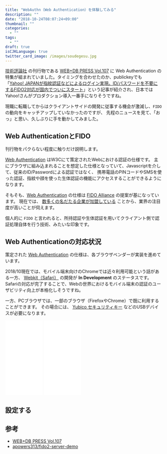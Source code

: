 ```yaml
---
title: "WebAuthn（Web Authentication）を体験してみる"
description: ""
date: "2018-10-24T08:07:24+09:00"
thumbnail: ""
categories:
  - ""
tags:
  - ""
draft: true
isCJKLanguage: true
twitter_card_image: /images/soudegesu.jpg
---
```


[技術評論社](https://gihyo.jp/book) の刊行物である [WEB+DB PRESS Vol.107](https://gihyo.jp/magazine/wdpress) に Web Authentication の特集が組まれていました。タイミングを合わせたのか、publickeyでも 「[Yahoo! JAPANが指紋認証などによるログイン実現。ID/パスワードを不要にするFIDO2対応が国内でついにスタート](https://www.publickey1.jp/blog/18/yahoo_japanidfido2.html)」という記事が紹介され、日本ではYahoo!さんがプロダクション導入一番手になりそうですね。

現職に転職してからはクライアントサイドの開発に従事する機会が激減し、`FIDO`　の動向をキャッチアップしていなかったのですが、
先程のニュースを見て、「おっ」と思い、久しぶりに手を動かしてみました。

## Web AuthenticationとFIDO

刊行物をパクらない程度に触りだけ説明します。

[Web Authentication](https://www.w3.org/TR/webauthn/) はW3Cにて策定されたWebにおける認証の仕様です。
主にブラウザに組み込まれることを想定した仕様となっていて、Javascriptを介して、従来のID/Passwordによる認証ではなく、
携帯電話のPINコードやSMSを使った認証、指紋や顔を使った生体認証の機能にアクセスすることができるようになります。

そもそも、[Web Authentication](https://www.w3.org/TR/webauthn/) の仕様は [FIDO Alliance](https://fidoalliance.org/) の提案が基になっています。
現在では、 [数多くの名だたる企業が加盟している](https://fidoalliance.org/participate/members-bringing-together-ecosystem/) ことから、業界の注目度が高いことが伺えます。

個人的に `FIDO` と言われると、所持認証や生体認証を用いてクライアント側で認証処理自体を行う技術、みたいな印象です。

## Web Authenticationの対応状況

策定された [Web Authentication](https://www.w3.org/TR/webauthn/) の仕様は、各ブラウザベンダーが実装を進めています。

2018/10現在では、モバイル端末向けのChromeでは近々利用可能という話がある一方、 [Webkit（Safari）](https://webkit.org/status/) の開発が **In Development** のステータスです。Safariの対応が完了することで、Webの世界におけるモバイル端末の認証のユーザビリティ向上が本格化しそうですね。

一方、PCブラウザでは、一部のブラウザ（FirefoxやChrome）で既に利用することができます。
その場合には、 [Yubico セキュリティキー](https://amzn.to/2CP2RXK) などのUSBデバイスが必要になります。

<iframe style="width:120px;height:240px;" marginwidth="0" marginheight="0" scrolling="no" frameborder="0" src="//rcm-fe.amazon-adsystem.com/e/cm?lt1=_blank&bc1=000000&IS2=1&bg1=FFFFFF&fc1=000000&lc1=0000FF&t=soudegesu-22&language=ja_JP&o=9&p=8&l=as4&m=amazon&f=ifr&ref=as_ss_li_til&asins=B07BYSB7FK&linkId=5b318a344f16e200346b36c76ea5e527"></iframe>
<iframe style="width:120px;height:240px;" marginwidth="0" marginheight="0" scrolling="no" frameborder="0" src="//rcm-fe.amazon-adsystem.com/e/cm?lt1=_blank&bc1=000000&IS2=1&bg1=FFFFFF&fc1=000000&lc1=0000FF&t=soudegesu-22&language=ja_JP&o=9&p=8&l=as4&m=amazon&f=ifr&ref=as_ss_li_til&asins=B018Y1Q71M&linkId=02d0f0a9c5607f1b8713ef635b64d056"></iframe>

## 設定する





## 参考

* [WEB+DB PRESS Vol.107](https://gihyo.jp/magazine/wdpress)
* [apowers313/fido2-server-demo](https://github.com/apowers313/fido2-server-demo)

